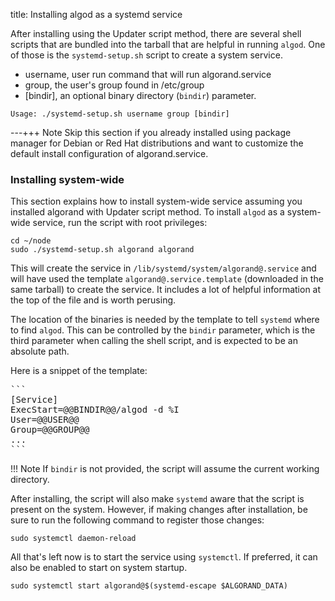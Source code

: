 title: Installing algod as a systemd service

After installing using the Updater script method, there are several shell scripts that are bundled into the tarball that are helpful in running `algod`. One of those is the `systemd-setup.sh` script to create a system service.

- username, user run command that will run algorand.service
- group, the user's group found in /etc/group
- [bindir], an optional binary directory (`bindir`) parameter.

``` 
Usage: ./systemd-setup.sh username group [bindir]
``` 

---+++ Note
Skip this section if you already installed using package manager for Debian or Red Hat distributions and want to customize the default install configuration of algorand.service.

### Installing system-wide

This section explains how to install system-wide service assuming you installed algorand with Updater script method. To install `algod` as a system-wide service, run the script with root privileges:

``` 
cd ~/node
sudo ./systemd-setup.sh algorand algorand
``` 

This will create the service in `/lib/systemd/system/algorand@.service` and will have used the template `algorand@.service.template` (downloaded in the same tarball) to create the service. It includes a lot of helpful information at the top of the file and is worth perusing.

The location of the binaries is needed by the template to tell `systemd` where to find `algod`. This can be controlled by the `bindir` parameter, which is the third parameter when calling the shell script, and is expected to be an absolute path.

Here is a snippet of the template:

<pre>
``` 
[Service]
ExecStart=@@BINDIR@@/algod -d %I
User=@@USER@@
Group=@@GROUP@@
...
``` 
</pre>

!!! Note
If `bindir` is not provided, the script will assume the current working directory.

After installing, the script will also make `systemd` aware that the script is present on the system. However, if making changes after installation, be sure to run the following command to register those changes:

``` 
sudo systemctl daemon-reload
``` 

All that's left now is to start the service using `systemctl`. If preferred, it can also be enabled to start on system startup.

``` 
sudo systemctl start algorand@$(systemd-escape $ALGORAND_DATA)
``` 